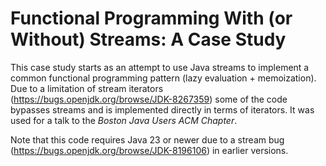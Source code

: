 # Functional Programming With (or Without) Streams: A Case Study

This case study starts as an attempt to use Java streams to implement a common functional programming pattern (lazy evaluation + memoization).
Due to a limitation of stream iterators (https://bugs.openjdk.org/browse/JDK-8267359) some of the code bypasses streams and is implemented directly in terms of iterators.
It was used for a talk to the *Boston Java Users ACM Chapter*.

Note that this code requires Java 23 or newer due to a stream bug (https://bugs.openjdk.org/browse/JDK-8196106) in earlier versions.

